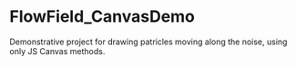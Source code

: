 # FlowField_CanvasDemo
Demonstrative project for drawing patricles moving along the noise, using only JS Canvas methods.

